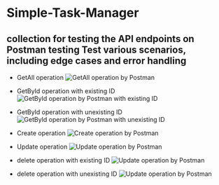 # Simple-Task-Manager



## collection for testing the API endpoints on Postman testing Test various scenarios, including edge cases and error handling

- GetAll operation 
![GetAll operation by Postman ]("gitAll.png")

- GetById operation with existing ID 
![GetById operation by Postman with existing ID ]("C:\Users\ASUS\Pictures\Screenshots\getById.png")

- GetById operation with unexisting ID 
![GetById operation by Postman with unexisting ID ]("C:\Users\ASUS\Pictures\Screenshots\getByIdWrong.png")

- Create operation 
![Create operation by Postman  ]("C:\Users\ASUS\Pictures\Screenshots\create.png")

- Update operation 
![Update operation by Postman  ]("C:\Users\ASUS\Pictures\Screenshots\update.png")

- delete operation with existing ID 
![Update operation by Postman  ]("C:\Users\ASUS\Pictures\Screenshots\delete2.png")

- delete operation with unexisting ID 
![Update operation by Postman  ]("C:\Users\ASUS\Pictures\Screenshots\delete1.png")



